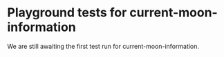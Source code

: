 # Playground tests for current-moon-information
We are still awaiting the first test run for current-moon-information.

